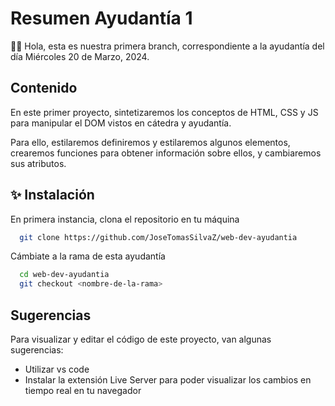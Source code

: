 
# Resumen Ayudantía 1

👋🏻 Hola, esta es nuestra primera branch, correspondiente a la ayudantía del día Miércoles 20 de Marzo, 2024.






## Contenido

En este primer proyecto, sintetizaremos los conceptos de HTML, CSS y JS para manipular el DOM vistos en cátedra y ayudantía.

Para ello, estilaremos definiremos y estilaremos algunos elementos, crearemos funciones para obtener información sobre ellos, y cambiaremos sus atributos.



## ✨ Instalación

En primera instancia, clona el repositorio en tu máquina

```bash
  git clone https://github.com/JoseTomasSilvaZ/web-dev-ayudantia
```

Cámbiate a la rama de esta ayudantía

```bash
  cd web-dev-ayudantia
  git checkout <nombre-de-la-rama>
```


## Sugerencias

Para visualizar y editar el código de este proyecto, van algunas sugerencias:

- Utilizar vs code 
- Instalar la extensión Live Server para poder visualizar los cambios en tiempo real en tu navegador
